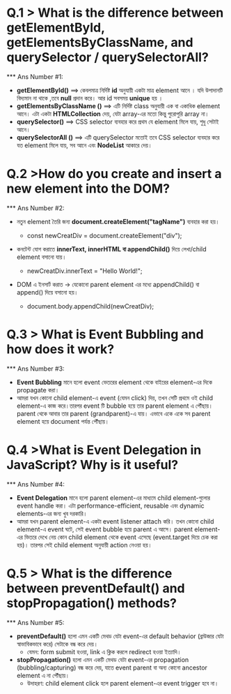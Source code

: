 # Q.1 > What is the difference between getElementById, getElementsByClassName, and querySelector / querySelectorAll?

*** Ans Number #1:
- **getElementById()** ==> কেবলমাত্র নির্দিষ্ট **id** অনুযায়ী একটা মাত্র element আনে । যদি উপাদানটি বিদ্যমান না থাকে ,তবে **null** প্রদান করে। আর id সবসময় **unique** হয় ।
-  **getElementsByClassName ()** ==> এটি নির্দিষ্ট class অনুযায়ী এক বা একাধিক element আনে। এটা একটা **HTMLCollection** দেয়, যেটা array-এর মতো কিন্তু পুরোপুরি array না।
- **querySelector()** ==> CSS selector ব্যবহার করে প্রথম যে element মিলে যায়, শুধু সেটাই আনে।
- **querySelectorAll ()** ==> এটি querySelector মতোই তবে CSS selector ব্যবহার করে যত element মিলে যায়, সব আনে এবং **NodeList** আকারে দেয়।

# Q.2 >How do you create and insert a new element into the DOM?

*** Ans Number #2:
- নতুন element তৈরি জন্য **document.createElement("tagName")** ব্যবহার করা হয়। 
   - const newCreatDiv = document.createElement("div");
- কনটেন্ট যোগ করাতে  **innerText, innerHTML বা appendChild()** দিয়ে লেখা/child element বসানো যায়।
  - newCreatDiv.innerText = "Hello World!";

- DOM এ ইনসার্ট করাত → যেকোনো parent element এর মধ্যে appendChild() বা append() দিয়ে বসানো হয়।
   - document.body.appendChild(newCreatDiv);

# Q.3 > What is Event Bubbling and how does it work?

*** Ans Number #3:
- **Event Bubbling** মানে হলো event ভেতরের element থেকে বাইরের element-এর দিকে propagate করা।
- আমরা যখন  কোনো child element-এ event (যেমন click)  দিয়, তখন সেটি প্রথমে ওই child element-এ কাজ করে।তারপর event টি bubble হয়ে তার parent element এ পৌঁছায়।parent থেকে আবার তার parent (grandparent)-এ যায়। এভাবে একে একে সব parent element হয়ে document পর্যন্ত পৌঁছায়।

# Q.4 >What is Event Delegation in JavaScript? Why is it useful?
*** Ans Number #4:
- **Event Delegation** মানে হলো parent element-এর মাধ্যমে child element-গুলোর event handle করা। এটা performance-efficient, reusable এবং dynamic elements-এর জন্য খুব দরকারি।
- আমরা যখন parent element-এ একটা event listener attach করি। তখন কোনো child element-এ event ঘটে, সেই event bubble হয়ে parent এ আসে। parent element-এর ভিতরে দেখে নেয় কোন child element থেকে event এসেছে (event.target দিয়ে চেক করা হয়)। তারপর সেই child element অনুযায়ী action নেওয়া হয়।


 # Q.5 > What is the difference between preventDefault() and stopPropagation() methods?

 *** Ans Number #5:
  - **preventDefault()** হলো এমন একটি মেথড যেটা event-এর default behavior (ব্রাউজার যেটা স্বাভাবিকভাবে করে) সেটাকে বন্ধ করে দেয়।
     - যেমন: form submit হওয়া, link এ ক্লিক করলে redirect হওয়া ইত্যাদি। 
- **stopPropagation()** হলো এমন একটি মেথড যেটা event-এর propagation (bubbling/capturing) বন্ধ করে দেয়, যাতে event parent বা অন্য কোনো ancestor element এ না পৌঁছায়।
    - উদাহরণ: child element click হলে parent element-এর event trigger হবে না।
   


